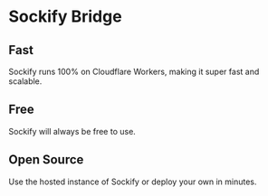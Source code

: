 # Sockify Bridge

## Fast

Sockify runs 100% on Cloudflare Workers, making it super fast and scalable.

## Free

Sockify will always be free to use.

## Open Source

Use the hosted instance of Sockify or deploy your own in minutes.